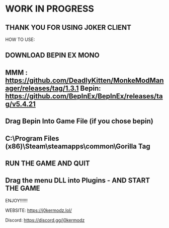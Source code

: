 # WORK IN PROGRESS

THANK YOU FOR USING J0KER CLIENT
---------------------------
HOW TO USE:
               
DOWNLOAD BEPIN EX MONO
---------------------------
MMM : https://github.com/DeadlyKitten/MonkeModManager/releases/tag/1.3.1
Bepin: https://github.com/BepInEx/BepInEx/releases/tag/v5.4.21
---------------------------

Drag Bepin Into Game File (if you chose bepin)
---------------------------
C:\Program Files (x86)\Steam\steamapps\common\Gorilla Tag
----------------------------
RUN THE GAME AND QUIT
------------
Drag the menu DLL into Plugins - AND START THE GAME
------------

ENJOY!!!!!!
   
                                                                                                      
WEBSITE: https://j0kermodz.lol/

Discord: https://discord.gg/j0kermodz
